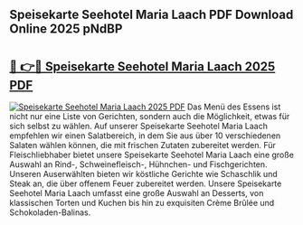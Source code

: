 ## Speisekarte Seehotel Maria Laach PDF Download Online 2025 pNdBP

# <h2><a href="http://gc6jemj.nevu.top/?p=Speisekarte+Seehotel+Maria+Laach">🔗 👉🔴 Speisekarte Seehotel Maria Laach 2025 PDF</a></h2>

[![Speisekarte Seehotel Maria Laach 2025 PDF](https://i.imgur.com/dBaPXMq.png)](http://gc6jemj.nevu.top/?p=Speisekarte+Seehotel+Maria+Laach)
Das Menü des Essens ist nicht nur eine Liste von Gerichten, sondern auch die Möglichkeit, etwas für sich selbst zu wählen. Auf unserer Speisekarte Seehotel Maria Laach empfehlen wir einen Salatbereich, in dem Sie aus über 10 verschiedenen Salaten wählen können, die mit frischen Zutaten zubereitet werden. Für Fleischliebhaber bietet unsere Speisekarte Seehotel Maria Laach eine große Auswahl an Rind-, Schweinefleisch-, Hühnchen- und Fischgerichten. Unseren Auserwählten bieten wir köstliche Gerichte wie Schaschlik und Steak an, die über offenem Feuer zubereitet werden. Unsere Speisekarte Seehotel Maria Laach umfasst eine große Auswahl an Desserts, von klassischen Torten und Kuchen bis hin zu exquisiten Crème Brûlée und Schokoladen-Balinas.
